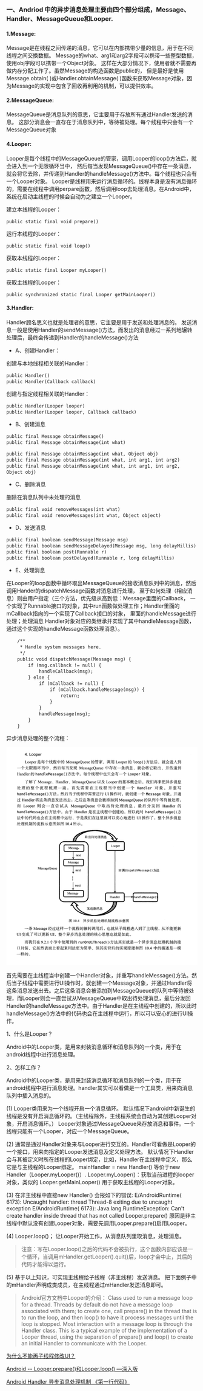 ### 一、Andriod 中的异步消息处理主要由四个部分组成，Message、Handler、MessageQueue和Looper.

#### 1.Message:

Message是在线程之间传递的消息，它可以在内部携带少量的信息，用于在不同线程之间交换数据。
Message的what、arg1和arg2字段可以携带一些整型数据，使用obj字段可以携带一个Object对象。
这样在大部分情况下，使用者就不需要再做内存分配工作了。虽然Message的构造函数是public的，
但是最好是使用Message.obtain( )或Handler.obtainMessage( )函数来获取Message对象，因为Message的实现中包含了回收再利用的机制，可以提供效率。

#### 2.MessageQueue:

MessageQueue是消息队列的意思，它主要用于存放所有通过Handler发送的消息。
这部分消息会一直存在于消息队列中，等待被处理。每个线程中只会有一个MessageQueue对象

#### 4.Looper:

Looper是每个线程中的MessageQueue的管家，调用Looper的loop()方法后，就会进入到一个无限循环当中，
然后每当发现MessageQueue()中存在一条消息，就会将它去除，并传递到Handler的handleMessage()方法中。每个线程也只会有一个Looper对象。
Looper是线程用来运行消息循环的。线程本身是没有消息循环的，需要在线程中调用perpare函数，然后调用loop去处理消息。在Android中，系统在启动主线程的时候会自动为之建立一个Looper。

建立本线程的Looper：
```
public static final void prepare()
```

运行本线程的Looper：
```
public static final void loop()
```

获取本线程的Looper：
```
public static final Looper myLooper()
```

获取主线程的Looper：
```
public synchronized static final Looper getMainLooper()
```
#### 3.Handler:

Handler顾名思义也就是处理者的意思，它主要是用于发送和处理消息的。
发送消息一般是使用Handler的sendMessage()方法，而发出的消息经过一系列地辗转处理后，最终会传递到Handler的handleMessage()方法

- A、创建Handler：

创建与本地线程相关联的Handler：

```
public Handler()
public Handler(Callback callback)
```

创建与指定线程相关联的Handler：

```
public Handler(Looper looper)
public Handler(Looper looper, Callback callback)
```

- B、创建消息

```
public final Message obtainMessage()
public final Message obtainMessage(int what)
```

```
public final Message obtainMessage(int what, Object obj)
public final Message obtainMessage(int what, int arg1, int arg2)
public final Message obtainMessage(int what, int arg1, int arg2, Object obj)
```

- C、删除消息

删除在消息队列中未处理的消息

```
public final void removeMessages(int what)
public final void removeMessages(int what, Object object)
```

- D、发送消息

```
public final boolean sendMessage(Message msg)
public final boolean sendMessageDelayed(Message msg, long delayMillis)
public final boolean post(Runnable r)
public final boolean postDelayed(Runnable r, long delayMillis)
```

- E、处理消息

在Looper的loop函数中循环取出MessageQueue的接收消息队列中的消息，然后调用Hander的dispatchMessage函数对消息进行处理，
至于如何处理（相应消息）则由用户指定（三个方法，优先级从高到低：Message里面的Callback，
一个实现了Runnable接口的对象，其中run函数做处理工作；Handler里面的mCallback指向的一个实现了Callback接口的对象，
里面的handleMessage进行处理；处理消息 Handler对象对应的类继承并实现了其中handleMessage函数，通过这个实现的handleMessage函数处理消息）。

```
    /**
     * Handle system messages here.
     */
    public void dispatchMessage(Message msg) {
        if (msg.callback != null) {
            handleCallback(msg);
        } else {
            if (mCallback != null) {
                if (mCallback.handleMessage(msg)) {
                    return;
                }
            }
            handleMessage(msg);
        }
    }
```

异步消息处理的整个流程：

![消息机制](picture/异步消息机制.png)

首先需要在主线程当中创建一个Handler对象，并重写handleMessage()方法。然后当子线程中需要进行UI操作时，就创建一个Message对象，并通过Handler将这条消息发送出去。之后这条消息会被添加到MessageQueue的队列中等待被处理，而Looper则会一直尝试从MessageQueue中取出待处理消息，最后分发回Handler的handleMessage方法中。由于Handler是在主线程中创建的，所以此时handleMessage()方法中的代码也会在主线程中运行，所以可以安心的进行UI操作。


1、什么是Looper？

Android中的Looper类，是用来封装消息循环和消息队列的一个类，用于在android线程中进行消息处理。

2、怎样工作？

Android中的Looper类，是用来封装消息循环和消息队列的一个类，用于在android线程中进行消息处理。handler其实可以看做是一个工具类，用来向消息队列中插入消息的。

(1) Looper类用来为一个线程开启一个消息循环。     默认情况下android中新诞生的线程是没有开启消息循环的。（主线程除外，主线程系统会自动为其创建Looper对象，开启消息循环。）     Looper对象通过MessageQueue来存放消息和事件。一个线程只能有一个Looper，对应一个MessageQueue。

(2) 通常是通过Handler对象来与Looper进行交互的。Handler可看做是Looper的一个接口，用来向指定的Looper发送消息及定义处理方法。     默认情况下Handler会与其被定义时所在线程的Looper绑定，比如，Handler在主线程中定义，那么它是与主线程的Looper绑定。 mainHandler = new Handler() 等价于new Handler（Looper.myLooper()）. Looper.myLooper()：获取当前进程的looper对象，类似的 Looper.getMainLooper() 用于获取主线程的Looper对象。

(3) 在非主线程中直接new Handler() 会报如下的错误: E/AndroidRuntime( 6173): Uncaught handler: thread Thread-8 exiting due to uncaught exception E/AndroidRuntime( 6173): Java.lang.RuntimeException: Can't create handler inside thread that has not called Looper.prepare() 原因是非主线程中默认没有创建Looper对象，需要先调用Looper.prepare()启用Looper。

(4) Looper.loop()； 让Looper开始工作，从消息队列里取消息，处理消息。

>注意：写在Looper.loop()之后的代码不会被执行，这个函数内部应该是一个循环，当调用mHandler.getLooper().quit()后，loop才会中止，其后的代码才能得以运行。

(5) 基于以上知识，可实现主线程给子线程（非主线程）发送消息。
    把下面例子中的mHandler声明成类成员，在主线程通过mHandler发送消息即可。

>Android官方文档中Looper的介绍： Class used to run a message loop for a thread. Threads by default do not have a message loop associated with them; to create one, call prepare() in the thread that is to run the loop, and then loop() to have it process messages until the loop is stopped.
Most interaction with a message loop is through the Handler class.
This is a typical example of the implementation of a Looper thread, using the separation of prepare() and loop() to create an initial Handler to communicate with the Looper.

[为什么不能再子线程修改UI？](http://www.jianshu.com/p/6cb48a19d8fc)

[Android -- Looper.prepare()和Looper.loop() —深入版](http://blog.csdn.net/heng615975867/article/details/9194219)

[Android Handler 异步消息处理机制 《第一行代码》](http://blog.csdn.net/u012005313/article/details/48630321)



